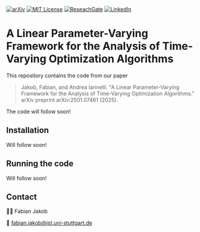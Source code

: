 <!-- PROJECT SHIELDS -->
[![arXiv][arxiv-shield]][arxiv-url]
[![MIT License][license-shield]][license-url]
[![ReseachGate][researchgate-shield]][researchgate-url]
[![LinkedIn][linkedin-shield]][linkedin-url]
<!-- [![finalpaper][finalpaper-shield]][finalpaper-url] -->
<!-- [![Scholar][scholar-shield]][scholar-url] -->
<!-- [![Webpage][webpage-shield]][webpage-url] -->

# A Linear Parameter-Varying Framework for the Analysis of Time-Varying Optimization Algorithms
This repository contains the code from our paper

> Jakob, Fabian, and Andrea Iannelli. "A Linear Parameter-Varying Framework for the Analysis of Time-Varying Optimization Algorithms." arXiv preprint arXiv:2501.07461 (2025). 

The code will follow soon!

## Installation

Will follow soon!

## Running the code

Will follow soon!

## Contact

🧑‍💻 Fabian Jakob

📧 [fabian.jakob@ist.uni-stuttgart.de](mailto:fabian.jakob@ist.uni-stuttgart.de)


[license-shield]: https://img.shields.io/badge/License-MIT-T?style=flat&color=blue
[license-url]: https://github.com/col-tasas/2024-tvopt-algorithm-analysis/blob/main/LICENSE
<!-- [webpage-shield]: https://img.shields.io/badge/Webpage-Fabian%20Jakob-T?style=flat&logo=codementor&color=green
[webpage-url]: https://www.ist.uni-stuttgart.de/institute/team/Jakob-00004/ -->
[arxiv-shield]: https://img.shields.io/badge/arXiv-2501.07461-t?style=flat&logo=arxiv&logoColor=white&color=red
[arxiv-url]: https://arxiv.org/abs/2501.07461
<!-- [finalpaper-shield]: https://img.shields.io/badge/SIAM-Paper-T?style=flat&color=red
[finalpaper-url]: https://google.com -->
[researchgate-shield]: https://img.shields.io/badge/ResearchGate-Fabian%20Jakob-T?style=flat&logo=researchgate&color=darkgreen
[researchgate-url]: https://www.researchgate.net/profile/Fabian-Jakob-4
[linkedin-shield]: https://img.shields.io/badge/Linkedin-Fabian%20Jakob-T?style=flat&logo=linkedin&logoColor=blue&color=blue
[linkedin-url]: https://www.linkedin.com/in/fabian-jakob/


